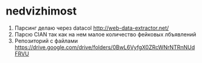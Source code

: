# nedvizhimost
1) Парсинг делаю через datacol http://web-data-extractor.net/
2) Парсю CIAN так как на нем малое количество фейковых лбъявлений
3) Репозиторий с файлами https://drive.google.com/drive/folders/0BwL6VyfgX0ZRcWNrNTRnNUdFRVU

